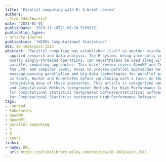 ```yaml
---
title: 'Parallel computing with R: A brief review'
authors:
- Dirk Eddelbuettel
date: '2021-01-01'
publishDate: '2023-11-18T21:06:10.516913Z'
publication_types:
- article-journal
publication: '*WIREs Computational Statistics*'
doi: 10.1002/wics.1515
abstract: 'Parallel computing has established itself as another standard method for
  applied research and data analysis. The R system, being internally constrained to
  mostly singly-threaded operations, can nevertheless be used along with different
  parallel computing approaches. This brief review covers OpenMP and Intel TBB at
  the CPU- and compiler level, moves to process-parallel approaches before discussing
  message-passing parallelism and big data technologies for parallel processing such
  as Spark, Docker and Kubernetes before concluding with a focus on the future package
  integrating many of these approaches. This article is categorized under: Algorithms
  and Computational Methods textgreater Methods for High Performance Computing Software
  for Computational Statistics textgreater Software/Statistical Software Software
  for Computational Statistics textgreater High Performance Software'
tags:
- /unread
- Kubernetes
- OpenMP
- OpenMPI
- parallel computing
- r
- R
- spark
links:
- name: URL
  url: https://onlinelibrary.wiley.com/doi/abs/10.1002/wics.1515
---
```

